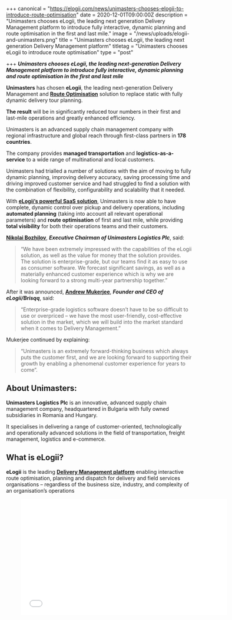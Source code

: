 +++
canonical = "https://elogii.com/news/unimasters-chooses-elogii-to-introduce-route-optimisation"
date = 2020-12-01T09:00:00Z
description = "Unimasters chooses eLogii, the leading next generation Delivery Management platform to introduce fully interactive, dynamic planning and route optimisation in the first and last mile."
image = "/news/uploads/elogii-and-unimasters.png"
title = "Unimasters chooses eLogii, the leading next generation Delivery Management platform"
titletag = "Unimasters chooses eLogii to introduce route optimisation"
type = "post"

+++
**_Unimasters chooses eLogii, the leading next-generation Delivery Management platform to introduce fully interactive, dynamic planning and route optimisation in the first and last mile_**

**Unimasters** has chosen **eLogii**, the leading next-generation Delivery Management and [**Route Optimisation**](https://elogii.com/blog/guide-to-route-optimization-software/ "Route optimization software") solution to replace static with fully dynamic delivery tour planning.

**The result** will be in significantly reduced tour numbers in their first and last-mile operations and greatly enhanced efficiency.

Unimasters is an advanced supply chain management company with regional infrastructure and global reach through first-class partners in **178 countries**.

The company provides **managed transportation** and **logistics-as-a-service** to a wide range of multinational and local customers.

Unimasters had trialled a number of solutions with the aim of moving to fully dynamic planning, improving delivery accuracy, saving processing time and driving improved customer service and had struggled to find a solution with the combination of flexibility, configurability and scalability that it needed.

With [**eLogii’s powerful SaaS solution**](https://elogii.com/platform "delivery management saas platform"), Unimasters is now able to have complete, dynamic control over pickup and delivery operations, including **automated planning** (taking into account all relevant operational parameters) and **route optimisation** of first and last mile, while providing **total visibility** for both their operations teams and their customers.

[**Nikolai Bozhilov**](https://www.linkedin.com/in/nikolai-bozhilov-0b11643/?originalSubdomain=bg "Nikolai Bozhilov"), **_Executive Chairman of Unimasters Logistics Plc_**, said:

> “We have been extremely impressed with the capabilities of the eLogii solution, as well as the value for money that the solution provides. The solution is enterprise-grade, but our teams find it as easy to use as consumer software. We forecast significant savings, as well as a materially enhanced customer experience which is why we are looking forward to a strong multi-year partnership together.”

After it was announced, [**Andrew Mukerjee**](https://www.linkedin.com/in/andrew-mukerjee-93246822/?originalSubdomain=uk "Andrew Mukerjee"), **_Founder and CEO of eLogii/Brisqq_**, said:

> “Enterprise-grade logistics software doesn’t have to be so difficult to use or overpriced – we have the most user-friendly, cost-effective solution in the market, which we will build into the market standard when it comes to Delivery Management.”

Mukerjee continued by explaining:

> “Unimasters is an extremely forward-thinking business which always puts the customer first, and we are looking forward to supporting their growth by enabling a phenomenal customer experience for years to come”.

## About Unimasters:

**Unimasters Logistics Plc** is an innovative, advanced supply chain management company, headquartered in Bulgaria with fully owned subsidiaries in Romania and Hungary.

It specialises in delivering a range of customer-oriented, technologically and operationally advanced solutions in the field of transportation, freight management, logistics and e-commerce.

## What is eLogii?

**eLogii** is the leading [**Delivery Management platform**](https://elogii.com/blog/delivery-management-platforms/ "delivery management platform") enabling interactive route optimisation, planning and dispatch for delivery and field services organisations – regardless of the business size, industry, and complexity of an organisation’s operations

<figure class="video_container">
<iframe width="560" height="315" src="[https://www.youtube.com/embed/lUd9SQCkDj0](https://www.youtube.com/embed/lUd9SQCkDj0 "https://www.youtube.com/embed/lUd9SQCkDj0")" title="YouTube video player" frameborder="0" allow="accelerometer; autoplay; clipboard-write; encrypted-media; gyroscope; picture-in-picture" allowfullscreen></iframe>
</figure>